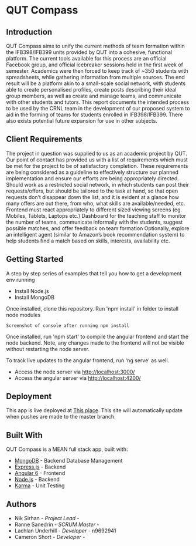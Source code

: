 # QUT Compass

## Introduction
QUT Compass aims to unify the current methods of team formation within the IFB398/IFB399 units provided by QUT into a cohesive, functional platform. The current tools available for this process are an official Facebook group, and official icebreaker sessions held in the first week of semester. Academics were then forced to keep track of ~350 students with spreadsheets, while gathering information from multiple sources. 
The end result will be a platform akin to a small-scale social network, with students able to create personalised profiles, create posts describing their ideal group members, as well as create and manage teams, and communicate with other students and tutors. This report documents the intended process to be used by the CRNL team in the development of our proposed system to aid in the forming of teams for students enrolled in IFB398/IFB399. There also exists potential future expansion for use in other subjects.

## Client Requirements
The project in question was supplied to us as an academic project by QUT. Our point of contact has provided us with a list of requirements which must be met for the project to be of satisfactory completion. These requirements are being considered as a guideline to effectively structure our planned implementation and ensure our efforts are being appropriately directed.
Should work as a restricted social network, in which students can post their requests/offers, but should be tailored to the task at hand, so that open requests don’t disappear down the list, and it is evident at a glance how many offers are out there, from who, what skills are available/needed, etc.
Frontend must react appropriately to different sized viewing screens (eg. Mobiles, Tablets, Laptops etc.)
Dashboard for the teaching staff to monitor the number of teams, communicate informally with the students, suggest possible matches, and offer feedback on team formation
Optionally, explore an intelligent agent (similar to Amazon’s book recommendation system) to help students find a match based on skills, interests, availability etc.

## Getting Started

A step by step series of examples that tell you how to get a development env running

- Install Node.js
- Install MongoDB

Once installed, clone this repository.
Run 'npm install' in folder to install node modules

```
Screenshot of console after running npm install
```

Once installed, run 'npm start' to compile the angular frontend and start the node backend. Note, any changes made to the frontend will not be visible without restarting the node server.

To track live updates to the angular frontend, run 'ng serve' as well.

- Access the node server via [http://localhost:3000/](http://localhost:3000/)
- Access the angular server via [http://localhost:4200/](http://localhost:4200/)

## Deployment

This app is live deployed at [This place](#). This site will automatically update when pushes are made to the master branch.

## Built With

QUT Compass is a MEAN full stack app, built with:

* [MongoDB](https://www.mongodb.com/) - Backend Database Management
* [Express.js](https://expressjs.com/) - Backend
* [Angular 6](https://angular.io/) - Frontend
* [Node.js](https://nodejs.org/en/) - Backend
* [Karma](https://karma-runner.github.io/latest/index.html) - Unit Testing

## Authors

* Nik Sirhan - *Project Lead* - 
* Ranne Sanedrin - *SCRUM Master* - 
* Lachlan Underhill - *Developer* - n9692941
* Cameron Short - *Developer* - 
